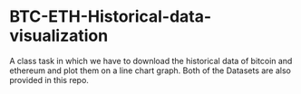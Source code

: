 # BTC-ETH-Historical-data-visualization
A class task in which we have to download the historical data of bitcoin and ethereum and plot them on a line chart graph.
Both of the Datasets are also provided in this repo. 
